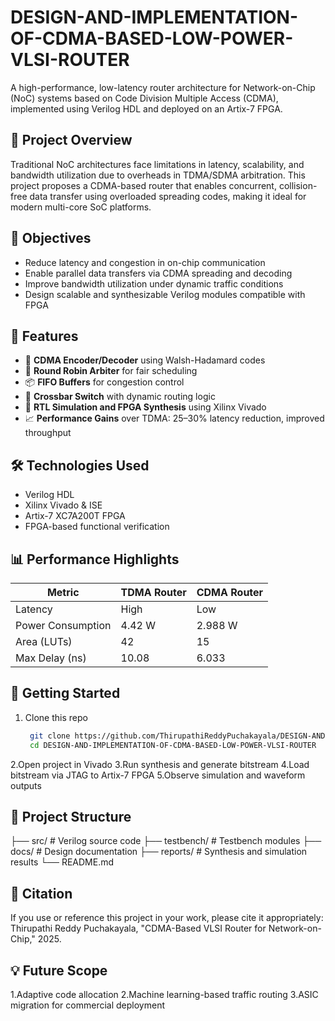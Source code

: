 # DESIGN-AND-IMPLEMENTATION-OF-CDMA-BASED-LOW-POWER-VLSI-ROUTER

A high-performance, low-latency router architecture for Network-on-Chip (NoC) systems based on Code Division Multiple Access (CDMA), implemented using Verilog HDL and deployed on an Artix-7 FPGA.

## 🚀 Project Overview

Traditional NoC architectures face limitations in latency, scalability, and bandwidth utilization due to overheads in TDMA/SDMA arbitration. This project proposes a CDMA-based router that enables concurrent, collision-free data transfer using overloaded spreading codes, making it ideal for modern multi-core SoC platforms.

## 🎯 Objectives

- Reduce latency and congestion in on-chip communication
- Enable parallel data transfers via CDMA spreading and decoding
- Improve bandwidth utilization under dynamic traffic conditions
- Design scalable and synthesizable Verilog modules compatible with FPGA

## 🧩 Features

- 🧬 **CDMA Encoder/Decoder** using Walsh-Hadamard codes
- 🧠 **Round Robin Arbiter** for fair scheduling
- 📦 **FIFO Buffers** for congestion control
- 🔀 **Crossbar Switch** with dynamic routing logic
- 🔧 **RTL Simulation and FPGA Synthesis** using Xilinx Vivado
- 📈 **Performance Gains** over TDMA: 25–30% latency reduction, improved throughput

## 🛠️ Technologies Used

- Verilog HDL
- Xilinx Vivado & ISE
- Artix-7 XC7A200T FPGA
- FPGA-based functional verification

## 📊 Performance Highlights

| Metric              | TDMA Router | CDMA Router |
|---------------------|-------------|-------------|
| Latency             | High        | Low         |
| Power Consumption   | 4.42 W      | 2.988 W     |
| Area (LUTs)         | 42          | 15          |
| Max Delay (ns)      | 10.08       | 6.033       |

## 🧪 Getting Started

1. Clone this repo  
   ```bash
    git clone https://github.com/ThirupathiReddyPuchakayala/DESIGN-AND-IMPLEMENTATION-OF-CDMA-BASED-LOW-POWER-VLSI-ROUTER.git
    cd DESIGN-AND-IMPLEMENTATION-OF-CDMA-BASED-LOW-POWER-VLSI-ROUTER
2.Open project in Vivado
3.Run synthesis and generate bitstream
4.Load bitstream via JTAG to Artix-7 FPGA
5.Observe simulation and waveform outputs

## 📂 Project Structure
├── src/              # Verilog source code
├── testbench/        # Testbench modules
├── docs/             # Design documentation
├── reports/          # Synthesis and simulation results
└── README.md

## 📖 Citation
If you use or reference this project in your work, please cite it appropriately:
Thirupathi Reddy Puchakayala, "CDMA-Based VLSI Router for Network-on-Chip," 2025.

## 💡 Future Scope
1.Adaptive code allocation
2.Machine learning-based traffic routing
3.ASIC migration for commercial deployment

